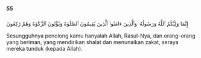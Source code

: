 ##### 55

<span class="ayah">إِنَّمَا وَلِيُّكُمُ ٱللَّهُ وَرَسُولُهُۥ وَٱلَّذِينَ ءَامَنُوا۟ ٱلَّذِينَ يُقِيمُونَ ٱلصَّلَوٰةَ وَيُؤْتُونَ ٱلزَّكَوٰةَ وَهُمْ رَٰكِعُونَ</span>

<span class="ayah_translation">Sesungguhnya penolong kamu hanyalah Allah, Rasul-Nya, dan orang-orang yang beriman, yang mendirikan shalat dan menunaikan zakat, seraya mereka tunduk (kepada Allah).</span>
